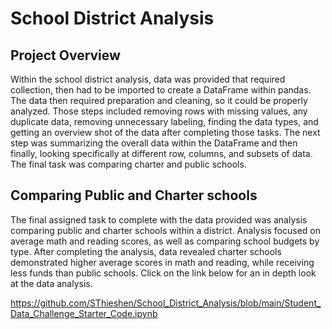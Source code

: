# School District Analysis
## Project Overview

Within the school district analysis, data was provided that required collection, then had to be imported to create a DataFrame within pandas. The data then required preparation and cleaning, so it could be properly analyzed. Those steps included removing rows with missing values, any duplicate data, removing unnecessary labeling, finding the data types, and getting an overview shot of the data after completing those tasks. The next step was summarizing the overall data within the DataFrame and then finally, looking specifically at different row, columns, and subsets of data. The final task was comparing charter and public schools.

## Comparing Public and Charter schools

The final assigned task to complete with the data provided was analysis comparing public and charter schools within a district. Analysis focused on average math and reading scores, as well as comparing school budgets by type. After completing the analysis, data revealed charter schools demonstrated higher average scores in math and reading, while receiving less funds than public schools. Click on the link below for an in depth look at the data analysis.

https://github.com/SThieshen/School_District_Analysis/blob/main/Student_Data_Challenge_Starter_Code.ipynb
